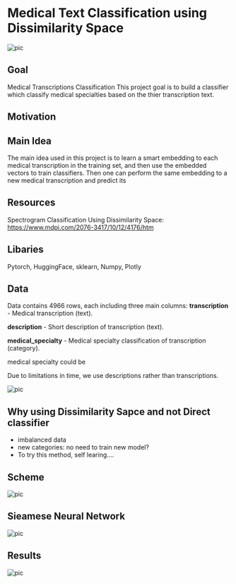 # Medical Text Classification using Dissimilarity Space

![pic](https://github.com/OdedMous/Medical-Transcriptions-Classification/blob/main/images/Medical_Transcription.jpg?raw=true)

## Goal
Medical Transcriptions Classification
This project goal is to build a classifier which classify medical specialties based on the thier transcription text.

## Motivation

## Main Idea
The main idea used in this project is to learn a smart embedding to each medical transcription in the training set, and then use the embedded vectors to train classifiers. Then one can perform the same embedding to a new medical transcription and predict its 

## Resources
Spectrogram Classification Using Dissimilarity Space: https://www.mdpi.com/2076-3417/10/12/4176/htm

## Libaries
Pytorch, HuggingFace, sklearn,  Numpy, Plotly

## Data
Data contains 4966 rows, each including three main columns:
**transcription** - Medical transcription (text).

**description** - Short description of transcription (text).

**medical_specialty** - Medical specialty classification of transcription (category).

medical specialty could be

Due to limitations in time, we use descriptions rather than transcriptions. 


![pic](https://github.com/OdedMous/Medical-Transcriptions-Classification/blob/main/images/text_length.png?raw=true)

## Why using Dissimilarity Sapce and not Direct classifier

- imbalanced data
- new categories: no need to train new model?
- To try this method, self learing....

## Scheme
![pic](https://github.com/OdedMous/Medical-Transcriptions-Classification/blob/main/images/Scheme.png?raw=true)


## Sieamese Neural Network

![pic](https://github.com/OdedMous/Medical-Transcriptions-Classification/blob/main/images/giraffes.jpg?raw=true)

## Results

![pic](https://github.com/OdedMous/Medical-Transcriptions-Classification/blob/main/images/model_loss.png?raw=true)

